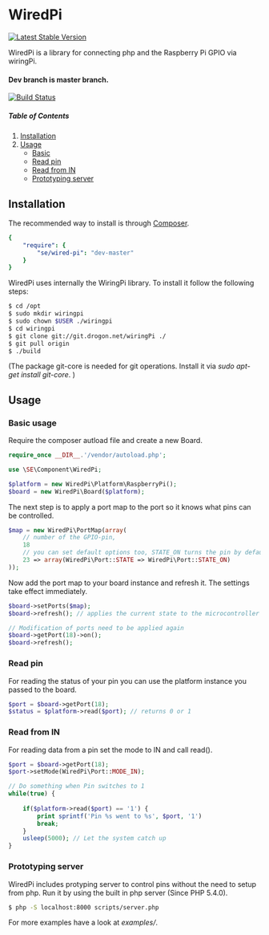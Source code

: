 WiredPi
=======

[![Latest Stable Version](https://poser.pugx.org/se/wired-pi/v/stable.png)](https://packagist.org/packages/se/wired-pi)

WiredPi is a library for connecting php and the Raspberry Pi GPIO via wiringPi.

#### Dev branch is master branch.

[![Build Status](https://api.travis-ci.org/sveneisenschmidt/wired-pi.png?branch=master)](https://travis-ci.org/svenseisenschmidt/wired-pi)


##### Table of Contents

1. [Installation](#installation)
2. [Usage](#usage)
    * [Basic](#basic-usage) 
    * [Read pin](#read-pin)
    * [Read from IN](#read-from-in)
    * [Prototyping server](#prototyping-server])

<a name="installation"></a>
## Installation

The recommended way to install is through [Composer](http://getcomposer.org).

```yaml
{
    "require": {
        "se/wired-pi": "dev-master"
    }
}
```

WiredPi uses internally the WiringPi library. To install it follow the following steps:

```bash
$ cd /opt
$ sudo mkdir wiringpi
$ sudo chown $USER ./wiringpi
$ cd wiringpi
$ git clone git://git.drogon.net/wiringPi ./
$ git pull origin
$ ./build
```

(The package git-core is needed for git operations. Install it via *sudo apt-get install git-core*. )

<a name="usage"></a>

## Usage

### Basic usage
Require the composer autload file and create a new Board.

```php
require_once __DIR__.'/vendor/autoload.php';

use \SE\Component\WiredPi;

$platform = new WiredPi\Platform\RaspberryPi();
$board = new WiredPi\Board($platform);
```

The next step is to apply a port map to the port so it knows what pins can be controlled.

```php
$map = new WiredPi\PortMap(array(
    // number of the GPIO-pin,
    18
    // you can set default options too, STATE_ON turns the pin by default on
    23 => array(WiredPi\Port::STATE => WiredPi\Port::STATE_ON)
));
```

Now add the port map to your board instance and refresh it. The settings take effect immediately.

```php
$board->setPorts($map);
$board->refresh(); // applies the current state to the microcontroller

// Modification of ports need to be applied again
$board->getPort(18)->on();
$board->refresh();
```

### Read pin
For reading the status of your pin you can use the platform instance you passed to the board.

```php
$port = $board->getPort(18);
$status = $platform->read($port); // returns 0 or 1
```

### Read from IN
For reading data from a pin set the mode to IN and call read().
```php
$port = $board->getPort(18);
$port->setMode(WiredPi\Port::MODE_IN);

// Do something when Pin switches to 1
while(true) {
    
    if($platform->read($port) == '1') {
        print sprintf('Pin %s went to %s', $port, '1')
        break;
    }
    usleep(5000); // Let the system catch up
}
```

### Prototyping server

WiredPi includes protyping server to control pins without the need to setup from php.
Run it by using the built in php server (Since PHP 5.4.0).

```bash
$ php -S localhost:8000 scripts/server.php
```

For more examples have a look at *examples/*.








